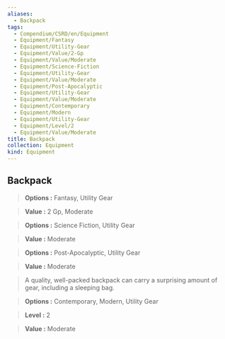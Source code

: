 ```yaml
---
aliases:
  - Backpack
tags:
  - Compendium/CSRD/en/Equipment
  - Equipment/Fantasy
  - Equipment/Utility-Gear
  - Equipment/Value/2-Gp
  - Equipment/Value/Moderate
  - Equipment/Science-Fiction
  - Equipment/Utility-Gear
  - Equipment/Value/Moderate
  - Equipment/Post-Apocalyptic
  - Equipment/Utility-Gear
  - Equipment/Value/Moderate
  - Equipment/Contemporary
  - Equipment/Modern
  - Equipment/Utility-Gear
  - Equipment/Level/2
  - Equipment/Value/Moderate
title: Backpack
collection: Equipment
kind: Equipment
---
```

## Backpack    
    
>    
> **Options :** Fantasy, Utility Gear    
> **Value :** 2 Gp, Moderate    
    
>    
> **Options :** Science Fiction, Utility Gear    
> **Value :** Moderate    
    
>    
> **Options :** Post-Apocalyptic, Utility Gear    
> **Value :** Moderate    
    
>A quality, well-packed backpack can carry a surprising amount of gear, including a sleeping bag.    
> **Options :** Contemporary, Modern, Utility Gear    
> **Level :** 2    
> **Value :** Moderate